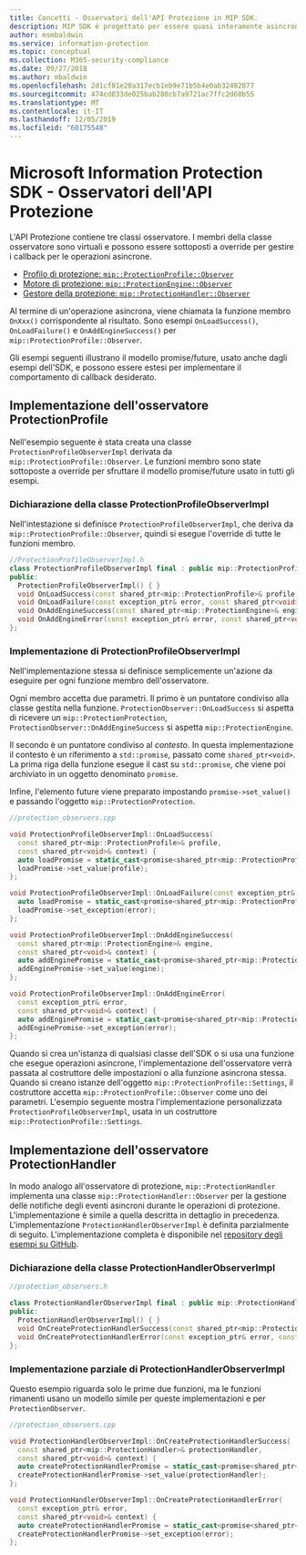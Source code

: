 ```yaml
---
title: Concetti - Osservatori dell'API Protezione in MIP SDK.
description: MIP SDK è progettato per essere quasi interamente asincrono. Questo articolo aiuterà a comprendere come gli osservatori dell'API Protezione vengono implementati e usati per l'asincronicità.
author: msmbaldwin
ms.service: information-protection
ms.topic: conceptual
ms.collection: M365-security-compliance
ms.date: 09/27/2018
ms.author: mbaldwin
ms.openlocfilehash: 2d1cf81e20a317ecb1eb9e71b5b4e0ab32482877
ms.sourcegitcommit: 474cd033de025bab280cb7a9721ac7ffc2d60b55
ms.translationtype: MT
ms.contentlocale: it-IT
ms.lasthandoff: 12/05/2019
ms.locfileid: "60175548"
---
```

# <a name="microsoft-information-protection-sdk---protection-api-observers"></a>Microsoft Information Protection SDK - Osservatori dell'API Protezione

L'API Protezione contiene tre classi osservatore. I membri della classe osservatore sono virtuali e possono essere sottoposti a override per gestire i callback per le operazioni asincrone.

- [Profilo di protezione: `mip::ProtectionProfile::Observer`](reference/class_mip_ProtectionProfile_observer.md)
- [Motore di protezione: `mip::ProtectionEngine::Observer`](reference/class_mip_ProtectionEngine_observer.md)
- [Gestore della protezione: `mip::ProtectionHandler::Observer`](reference/class_mip_Protectionhandler_observer.md)

Al termine di un'operazione asincrona, viene chiamata la funzione membro `OnXxx()` corrispondente al risultato. Sono esempi `OnLoadSuccess()`, `OnLoadFailure()` e `OnAddEngineSuccess()` per `mip::ProtectionProfile::Observer`.

Gli esempi seguenti illustrano il modello promise/future, usato anche dagli esempi dell'SDK, e possono essere estesi per implementare il comportamento di callback desiderato. 

## <a name="protectionprofile-observer-implementation"></a>Implementazione dell'osservatore ProtectionProfile

Nell'esempio seguente è stata creata una classe `ProtectionProfileObserverImpl` derivata da `mip::ProtectionProfile::Observer`. Le funzioni membro sono state sottoposte a override per sfruttare il modello promise/future usato in tutti gli esempi.

### <a name="protectionprofileobserverimpl-class-declaration"></a>Dichiarazione della classe ProtectionProfileObserverImpl

Nell'intestazione si definisce `ProtectionProfileObserverImpl`, che deriva da `mip::ProtectionProfile::Observer`, quindi si esegue l'override di tutte le funzioni membro.

```cpp
//ProtectionProfileObserverImpl.h
class ProtectionProfileObserverImpl final : public mip::ProtectionProfile::Observer {
public:
  ProtectionProfileObserverImpl() { }
  void OnLoadSuccess(const shared_ptr<mip::ProtectionProfile>& profile, const shared_ptr<void>& context) override;
  void OnLoadFailure(const exception_ptr& error, const shared_ptr<void>& context) override;
  void OnAddEngineSuccess(const shared_ptr<mip::ProtectionEngine>& engine, const shared_ptr<void>& context) override;
  void OnAddEngineError(const exception_ptr& error, const shared_ptr<void>& context) override;
};
```

### <a name="protectionprofileobserverimpl-implementation"></a>Implementazione di ProtectionProfileObserverImpl

Nell'implementazione stessa si definisce semplicemente un'azione da eseguire per ogni funzione membro dell'osservatore.

Ogni membro accetta due parametri. Il primo è un puntatore condiviso alla classe gestita nella funzione. `ProtectionObserver::OnLoadSuccess` si aspetta di ricevere un `mip::ProtectionProtection`, `ProtectionObserver::OnAddEngineSuccess` si aspetta `mip::ProtectionEngine`.

Il secondo è un puntatore condiviso al *contesto*. In questa implementazione il contesto è un riferimento a `std::promise`, passato come `shared_ptr<void>`. La prima riga della funzione esegue il cast su `std::promise`, che viene poi archiviato in un oggetto denominato `promise`.

Infine, l'elemento future viene preparato impostando `promise->set_value()` e passando l'oggetto `mip::ProtectionProtection`.

```cpp
//protection_observers.cpp

void ProtectionProfileObserverImpl::OnLoadSuccess(
  const shared_ptr<mip::ProtectionProfile>& profile,
  const shared_ptr<void>& context) {
  auto loadPromise = static_cast<promise<shared_ptr<mip::ProtectionProfile>>*>(context.get());
  loadPromise->set_value(profile);
};

void ProtectionProfileObserverImpl::OnLoadFailure(const exception_ptr& error, const shared_ptr<void>& context) {
  auto loadPromise = static_cast<promise<shared_ptr<mip::ProtectionProfile>>*>(context.get());
  loadPromise->set_exception(error);
};

void ProtectionProfileObserverImpl::OnAddEngineSuccess(
  const shared_ptr<mip::ProtectionEngine>& engine,
  const shared_ptr<void>& context) {
  auto addEnginePromise = static_cast<promise<shared_ptr<mip::ProtectionEngine>>*>(context.get());
  addEnginePromise->set_value(engine);
};

void ProtectionProfileObserverImpl::OnAddEngineError(
  const exception_ptr& error,
  const shared_ptr<void>& context) {
  auto addEnginePromise = static_cast<promise<shared_ptr<mip::ProtectionEngine>>*>(context.get());
  addEnginePromise->set_exception(error);
};
```

Quando si crea un'istanza di qualsiasi classe dell'SDK o si usa una funzione che esegue operazioni asincrone, l'implementazione dell'osservatore verrà passata al costruttore delle impostazioni o alla funzione asincrona stessa. Quando si creano istanze dell'oggetto `mip::ProtectionProfile::Settings`, il costruttore accetta `mip::ProtectionProfile::Observer` come uno dei parametri. L'esempio seguente mostra l'implementazione personalizzata `ProtectionProfileObserverImpl`, usata in un costruttore `mip::ProtectionProfile::Settings`.

## <a name="protectionhandler-observer-implementation"></a>Implementazione dell'osservatore ProtectionHandler

In modo analogo all'osservatore di protezione, `mip::ProtectionHandler` implementa una classe `mip::ProtectionHandler::Observer` per la gestione delle notifiche degli eventi asincroni durante le operazioni di protezione. L'implementazione è simile a quella descritta in dettaglio in precedenza. L'implementazione `ProtectionHandlerObserverImpl` è definita parzialmente di seguito. L'implementazione completa è disponibile nel [repository degli esempi su GitHub](https://azure.microsoft.com/resources/samples/?sort=0&term=mip+sdk).

### <a name="protectionhandlerobserverimpl-class-declaration"></a>Dichiarazione della classe ProtectionHandlerObserverImpl

```cpp
//protection_observers.h

class ProtectionHandlerObserverImpl final : public mip::ProtectionHandler::Observer {
public:
  ProtectionHandlerObserverImpl() { }
  void OnCreateProtectionHandlerSuccess(const shared_ptr<mip::ProtectionHandler>& protectionHandler, const shared_ptr<void>& context) override;
  void OnCreateProtectionHandlerError(const exception_ptr& error, const shared_ptr<void>& context) override;
};
```

### <a name="protectionhandlerobserverimpl-partial-implementation"></a>Implementazione parziale di ProtectionHandlerObserverImpl

Questo esempio riguarda solo le prime due funzioni, ma le funzioni rimanenti usano un modello simile per queste implementazioni e per `ProtectionObserver`.

```cpp
//protection_observers.cpp

void ProtectionHandlerObserverImpl::OnCreateProtectionHandlerSuccess(
  const shared_ptr<mip::ProtectionHandler>& protectionHandler,
  const shared_ptr<void>& context) {
  auto createProtectionHandlerPromise = static_cast<promise<shared_ptr<mip::ProtectionHandler>>*>(context.get());
  createProtectionHandlerPromise->set_value(protectionHandler);
};

void ProtectionHandlerObserverImpl::OnCreateProtectionHandlerError(
  const exception_ptr& error,
  const shared_ptr<void>& context) {
  auto createProtectionHandlerPromise = static_cast<promise<shared_ptr<mip::ProtectionHandler>>*>(context.get());
  createProtectionHandlerPromise->set_exception(error);
};
```


